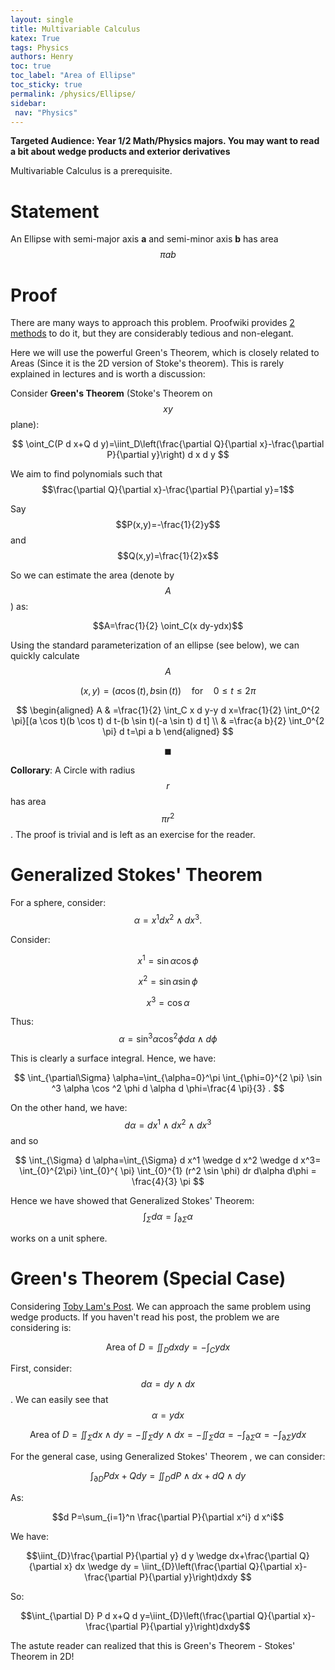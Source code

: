```yaml
---
layout: single
title: Multivariable Calculus
katex: True
tags: Physics
authors: Henry
toc: true
toc_label: "Area of Ellipse"
toc_sticky: true
permalink: /physics/Ellipse/
sidebar:
 nav: "Physics"
---
```


**Targeted Audience: Year 1/2 Math/Physics majors. You may want to read a bit about wedge products and exterior derivatives**

Multivariable Calculus is a prerequisite.

# Statement

An Ellipse with semi-major axis **a** and semi-minor axis **b**  has area $$\pi ab $$

# Proof
There are many ways to approach this problem. Proofwiki provides [2 methods](https://proofwiki.org/wiki/Area_of_Ellipse) to do it, but they are considerably tedious and non-elegant. 

Here we will use the powerful Green's Theorem, which is closely related to Areas (Since it is the 2D version of Stoke's theorem). This is rarely explained in lectures and is worth a discussion:

Consider **Green's Theorem** (Stoke's Theorem on $$xy$$ plane):

$$
\oint_C(P d x+Q d y)=\iint_D\left(\frac{\partial Q}{\partial x}-\frac{\partial P}{\partial y}\right) d x d y
$$

We aim to find polynomials such that $$\frac{\partial Q}{\partial x}-\frac{\partial P}{\partial y}=1$$

Say $$P(x,y)=-\frac{1}{2}y$$ and $$Q(x,y)=\frac{1}{2}x$$

So we can estimate the area (denote by $$A$$) as:

$$A=\frac{1}{2} \oint_C(x dy-ydx)$$

Using the standard parameterization of an ellipse (see below), we can quickly calculate $$A$$

$${\displaystyle (x,y)=(a\cos(t),b\sin(t))\quad {\text{for}}\quad 0\leq t\leq 2\pi }$$


$$
\begin{aligned}
A & =\frac{1}{2} \int_C x d y-y d x=\frac{1}{2} \int_0^{2 \pi}[(a \cos t)(b \cos t) d t-(b \sin t)(-a \sin t) d t] \\
& =\frac{a b}{2} \int_0^{2 \pi} d t=\pi a b
\end{aligned}
$$

$$\blacksquare$$

**Collorary**: A Circle with radius $$r$$ has area $$ \pi r^2$$. The proof is trivial and is left as an exercise for the reader.

# Generalized Stokes' Theorem

For a sphere, consider:
$$
\alpha=x^1 d x^2 \wedge d x^3 .
$$

Consider:

$$x^1=\sin\alpha\cos\phi$$

$$x^2=\sin\alpha\sin\phi$$

$$x^3=\cos\alpha$$

Thus:
$$\alpha=\sin ^3 \alpha \cos ^2 \phi d \alpha \wedge d \phi $$

This is clearly a surface integral. Hence, we have: 

$$
\int_{\partial\Sigma} \alpha=\int_{\alpha=0}^\pi \int_{\phi=0}^{2 \pi} \sin ^3 \alpha \cos ^2 \phi d \alpha d \phi=\frac{4 \pi}{3} .
$$

On the other hand, we have:
$$
d \alpha=d x^1 \wedge d x^2 \wedge d x^3
$$
and so

$$
\int_{\Sigma} d \alpha=\int_{\Sigma} d  x^1 \wedge d x^2 \wedge d x^3=  \int_{0}^{2\pi} \int_{0}^{ \pi} 
\int_{0}^{1} (r^2 \sin \phi) dr  d\alpha d\phi = \frac{4}{3} \pi 
$$

Hence we have showed that Generalized Stokes' Theorem: 
$$\int_{\Sigma} d \alpha=\int_{\partial \Sigma} \alpha$$

works on a unit sphere. 

# Green's Theorem (Special Case)

Considering [Toby Lam's Post](https://tobylam.xyz/2023/12/15/understanding-greens-theorem). We can approach the same problem using wedge products. If you haven't read his post, the problem we are considering is:

$$
\text { Area of } D=\iint_D d x d y=-\int_C y d x
$$

First, consider: $$d\alpha=dy \wedge dx$$. We can easily see that $$\alpha=ydx$$


$$
\text { Area of } D=\iint_\Sigma d x \wedge d y=-\iint_\Sigma d y \wedge d x=-\iint_\Sigma d\alpha=-\int_{\partial \Sigma} \alpha=-\int_{\partial \Sigma} ydx
$$

For the general case, using Generalized Stokes' Theorem , we can consider: 

$$
\int_{\partial D} P d x+Q d y=\iint_{D}dP \wedge dx+dQ \wedge dy
$$

As:

$$d P=\sum_{i=1}^n \frac{\partial P}{\partial x^i} d x^i$$

We have:

$$\iint_{D}\frac{\partial P}{\partial y} d y \wedge dx+\frac{\partial Q}{\partial x} dx \wedge dy = \iint_{D}\left(\frac{\partial Q}{\partial x}-\frac{\partial P}{\partial y}\right)dxdy $$

So:

$$\int_{\partial D} P d x+Q d y=\iint_{D}\left(\frac{\partial Q}{\partial x}-\frac{\partial P}{\partial y}\right)dxdy$$

The astute reader can realized that this is Green's Theorem - Stokes' Theorem in 2D!











